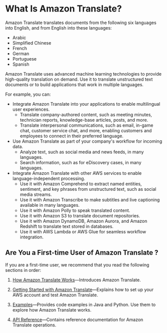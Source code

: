# What Is Amazon Translate?<a name="what-is"></a>

Amazon Translate translates documents from the following six languages into English, and from English into these languages:
+ Arabic
+ Simplified Chinese
+ French
+ German
+ Portuguese
+ Spanish

Amazon Translate uses advanced machine learning technologies to provide high\-quality translation on demand\. Use it to translate unstructured text documents or to build applications that work in multiple languages\. 

For example, you can:
+ Integrate Amazon Translate into your applications to enable multilingual user experiences\.
  + Translate company\-authored content, such as meeting minutes, technician reports, knowledge\-base articles, posts, and more\.
  + Translate interpersonal communications, such as email, in\-game chat, customer service chat, and more, enabling customers and employees to connect in their preferred language\.
+ Use Amazon Translate as part of your company's workflow for incoming data\.
  + Analyze text, such as social media and news feeds, in many languages\.
  + Search information, such as for eDiscovery cases, in many languages\.
+ Integrate Amazon Translate with other AWS services to enable language\-independent processing\.
  + Use it with Amazon Comprehend to extract named entities, sentiment, and key phrases from unstructured text, such as social media streams\.
  + Use it with Amazon Transcribe to make subtitles and live captioning available in many languages\.
  + Use it with Amazon Polly to speak translated content\.
  + Use it with Amazon S3 to translate document repositories\.
  + Use it with Amazon DynamoDB, Amazon Aurora, and Amazon Redshift to translate text stored in databases\.
  + Use it with AWS Lambda or AWS Glue for seamless workflow integration\.

## Are You a First\-time User of Amazon Translate ?<a name="first-time-user"></a>

If you are a first\-time user, we recommend that you read the following sections in order:

1. [How Amazon Translate Works](how-it-works.md)—Introduces Amazon Translate\.

1. [Getting Started with Amazon Translate](getting-started.md)—Explains how to set up your AWS account and test Amazon Translate\.

1. [Examples](examples.md)—Provides code examples in Java and Python\. Use them to explore how Amazon Translate works\.

1.  [API Reference](API_Reference.md)—Contains reference documentation for Amazon Translate operations\.